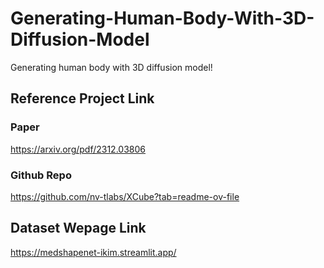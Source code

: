 # Generating-Human-Body-With-3D-Diffusion-Model
Generating human body with 3D diffusion model!

## Reference Project Link
### Paper
https://arxiv.org/pdf/2312.03806
### Github Repo
https://github.com/nv-tlabs/XCube?tab=readme-ov-file

## Dataset Wepage Link
https://medshapenet-ikim.streamlit.app/
